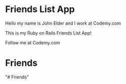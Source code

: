 # Friends List App

Hello my name is John Elder and I work at Codemy.com

This is my Ruby on Rails Friends List App!

Follow me at Codemy.com

# Friends
"# Friends" 
